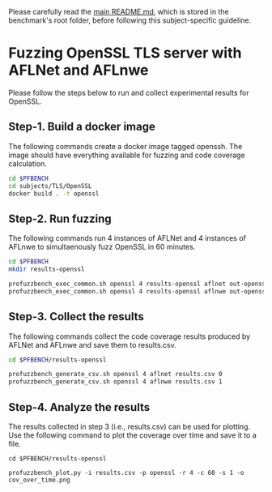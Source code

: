 Please carefully read the [main README.md](../../../README.md), which is stored in the benchmark's root folder, before following this subject-specific guideline.

# Fuzzing OpenSSL TLS server with AFLNet and AFLnwe
Please follow the steps below to run and collect experimental results for OpenSSL.

## Step-1. Build a docker image
The following commands create a docker image tagged openssh. The image should have everything available for fuzzing and code coverage calculation.

```bash
cd $PFBENCH
cd subjects/TLS/OpenSSL
docker build . -t openssl
```

## Step-2. Run fuzzing
The following commands run 4 instances of AFLNet and 4 instances of AFLnwe to simultaenously fuzz OpenSSL in 60 minutes.

```bash
cd $PFBENCH
mkdir results-openssl

profuzzbench_exec_common.sh openssl 4 results-openssl aflnet out-openssl-aflnet "-P TLS -D 10000 -q 3 -s 3 -E -K -R -W 100" 3600 5 &
profuzzbench_exec_common.sh openssl 4 results-openssl aflnwe out-openssl-aflnwe "-D 10000 -K -W 100" 3600 5
```

## Step-3. Collect the results
The following commands collect the  code coverage results produced by AFLNet and AFLnwe and save them to results.csv.

```bash
cd $PFBENCH/results-openssl

profuzzbench_generate_csv.sh openssl 4 aflnet results.csv 0
profuzzbench_generate_csv.sh openssl 4 aflnwe results.csv 1
```

## Step-4. Analyze the results
The results collected in step 3 (i.e., results.csv) can be used for plotting. Use the following command to plot the coverage over time and save it to a file.

```
cd $PFBENCH/results-openssl

profuzzbench_plot.py -i results.csv -p openssl -r 4 -c 60 -s 1 -o cov_over_time.png
```
